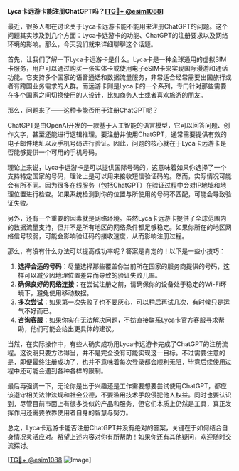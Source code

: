 **Lyca卡远游卡能注册ChatGPT吗？[[TG💪+ @esim1088](https://t.me/s/esim1088)]**

最近，很多人都在讨论关于Lyca卡远游卡能不能用来注册ChatGPT的问题。这个问题其实涉及到几个方面：Lyca卡远游卡的功能、ChatGPT的注册要求以及网络环境的影响。那么，今天我们就来详细聊聊这个话题。

首先，让我们了解一下Lyca卡远游卡是什么。Lyca卡是一种全球通用的虚拟SIM卡服务，用户可以通过购买一张实体卡或使用电子eSIM卡来实现国际漫游和通话功能。它支持多个国家的语音通话和数据流量服务，非常适合经常需要出国旅行或者有跨国业务需求的人群。而远游卡则是Lyca卡的一个系列，专门针对那些需要在多个国家之间切换使用的人设计，比如商务人士或者喜欢旅游的朋友。

那么，问题来了——这种卡能否用于注册ChatGPT呢？

ChatGPT是由OpenAI开发的一款基于人工智能的语言模型，它可以回答问题、创作文字，甚至还能进行逻辑推理。要注册并使用ChatGPT，通常需要提供有效的电子邮件地址以及手机号码进行验证。因此，问题的核心就在于Lyca卡远游卡是否能够提供一个可用的手机号码。

理论上来说，Lyca卡远游卡是可以提供国际号码的，这意味着如果你选择了一个支持特定国家的号码，理论上是可以用来接收短信验证码的。然而，实际情况可能会有所不同。因为很多在线服务（包括ChatGPT）在验证过程中会对IP地址和地理位置进行检查。如果系统检测到你的位置与所使用的号码不匹配，可能会导致验证失败。

另外，还有一个重要的因素就是网络环境。虽然Lyca卡远游卡提供了全球范围内的数据流量支持，但并不是所有地区的网络条件都足够稳定。如果你所在的地区网络信号较弱，可能会影响验证码的接收速度，从而影响注册过程。

那么，有没有什么办法可以提高成功率呢？答案是肯定的！以下是一些小技巧：

1. **选择合适的号码**：尽量选择那些覆盖你当前所在国家的服务商提供的号码，这样可以减少因地理位置差异而导致的验证失败几率。
2. **确保良好的网络连接**：在尝试注册之前，请确保你的设备处于稳定的Wi-Fi环境下，避免使用移动数据。
3. **多次尝试**：如果第一次失败了也不要灰心，可以稍后再试几次，有时候只是运气不好而已。
4. **咨询客服**：如果你实在无法解决问题，不妨直接联系Lyca卡官方客服寻求帮助，他们可能会给出更具体的建议。

当然，在实际操作中，有些人确实成功用Lyca卡远游卡完成了ChatGPT的注册流程。这说明只要方法得当，并不是完全没有可能实现这一目标。不过需要注意的是，即便最终注册成功了，也并不意味着每次登录都会顺利无阻，毕竟后续使用过程中还可能会遇到各种各样的限制。

最后再强调一下，无论你是出于兴趣还是工作需要想要尝试使用ChatGPT，都应该遵守相关法律法规和社会公德，不要滥用技术手段侵犯他人权益。同时也要认识到，尽管目前市面上有很多类似的产品和服务，但它们本质上仍然是工具，真正发挥作用还需要依靠使用者自身的智慧与努力。

总之，Lyca卡远游卡能否注册ChatGPT并没有绝对的答案，关键在于如何结合自身情况灵活应对。希望上述内容对你有所帮助！如果你还有其他疑问，欢迎随时交流探讨。

[[TG💪+ @esim1088](https://t.me/s/esim1088) ![Image](https://i.postimg.cc/4NQfJmqS/Snipaste-2025-05-13-00-14-12.png)]